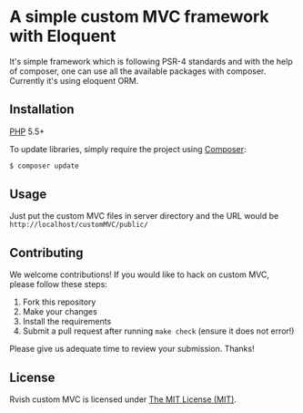 # A simple custom MVC framework with Eloquent

It's simple framework which is following PSR-4 standards and with the help of composer, one can use all the available packages with composer. 
Currently it's using eloquent ORM.

## Installation

[PHP](https://php.net) 5.5+

To update libraries, simply require the project using [Composer](https://getcomposer.org):

```bash
$ composer update
```

## Usage
Just put the custom MVC files in server directory and the URL would be `http://localhost/customMVC/public/`

## Contributing

We welcome contributions! If you would like to hack on custom MVC, please follow these steps:

1. Fork this repository
2. Make your changes
3. Install the requirements
4. Submit a pull request after running `make check` (ensure it does not error!)

Please give us adequate time to review your submission. Thanks!

## License

Rvish custom MVC is licensed under [The MIT License (MIT)](LICENSE).
